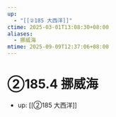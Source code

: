 ```yaml
---
up:
  - "[[②185 大西洋]]"
ctime: 2025-03-01T13:08:30+08:00
aliases:
  - 挪威海
mtime: 2025-09-09T12:37:06+08:00
---
```


# ②185.4 挪威海

- up: [[②185 大西洋]]
